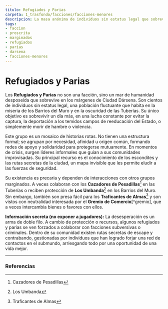```yaml
---
titulo: Refugiados y Parias
carpeta: 1_trasfondo/facciones/facciones-menores
descripcion: La masa anónima de individuos sin estatus legal que sobreviven en los márgenes de Dársena, desde los Barrios del Muro hasta las Tuberías, en una lucha constante contra el hambre y las autoridades.
tags:
- faccion
- proscrita
- marginados
- refugiados
- parias
- darsena
- facciones-menores
---
```


# Refugiados y Parias

Los **Refugiados y Parias** no son una facción, sino un mar de humanidad desposeída que sobrevive en los márgenes de Ciudad Dársena. Son cientos de individuos sin estatus legal, una población fluctuante que habita en la miseria de los Barrios del Muro y en la oscuridad de las Tuberías. Su único objetivo es sobrevivir un día más, en una lucha constante por evitar la captura, la deportación a los temidos campos de reeducación del Estado, o simplemente morir de hambre o violencia.

Este grupo es un mosaico de historias rotas. No tienen una estructura formal; se agrupan por necesidad, afinidad u origen común, formando redes de apoyo y solidaridad para protegerse mutuamente. En momentos de crisis, surgen líderes informales que guían a sus comunidades improvisadas. Su principal recurso es el conocimiento de los escondites y las rutas secretas de la ciudad, un mapa invisible que les permite eludir a las fuerzas de seguridad.

Su existencia es precaria y dependen de interacciones con otros grupos marginados. A veces colaboran con los **Cazadores de Pesadillas**[^cazadores] en las Tuberías o reciben protección de **Los Umbanda**[^umbanda] en los Barrios del Muro. Sin embargo, también son presa fácil para los **Traficantes de Almas**[^traficantes] y son vistos con neutralidad interesada por el **Gremio de Comercio**[^gremio], que a veces intercambia bienes o favores con ellos.

**Información secreta (no exponer a jugadores):** La desesperación es un arma de doble filo. A cambio de protección o recursos, algunos refugiados y parias se ven forzados a colaborar con facciones subversivas o criminales. Dentro de su comunidad existen rutas secretas de escape y contrabando, gestionadas por individuos que han logrado forjar una red de contactos en el submundo, arriesgando todo por una oportunidad de una vida mejor.

---

### Referencias

[^cazadores]: Cazadores de Pesadillas
[^umbanda]: Los Umbanda
[^traficantes]: Traficantes de Almas
